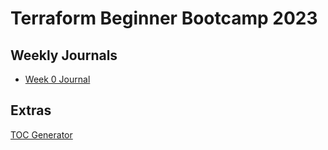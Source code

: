 # Terraform Beginner Bootcamp 2023

## Weekly Journals
- [Week 0 Journal](journal/week0)

## Extras
[TOC Generator](https://ecotrust-canada.github.io/markdown-toc/)
